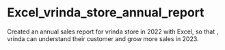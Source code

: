 # Excel_vrinda_store_annual_report 
Created an annual sales report for vrinda store in 2022 with Excel, so that , vrinda can understand their customer and grow more sales in 2023.
